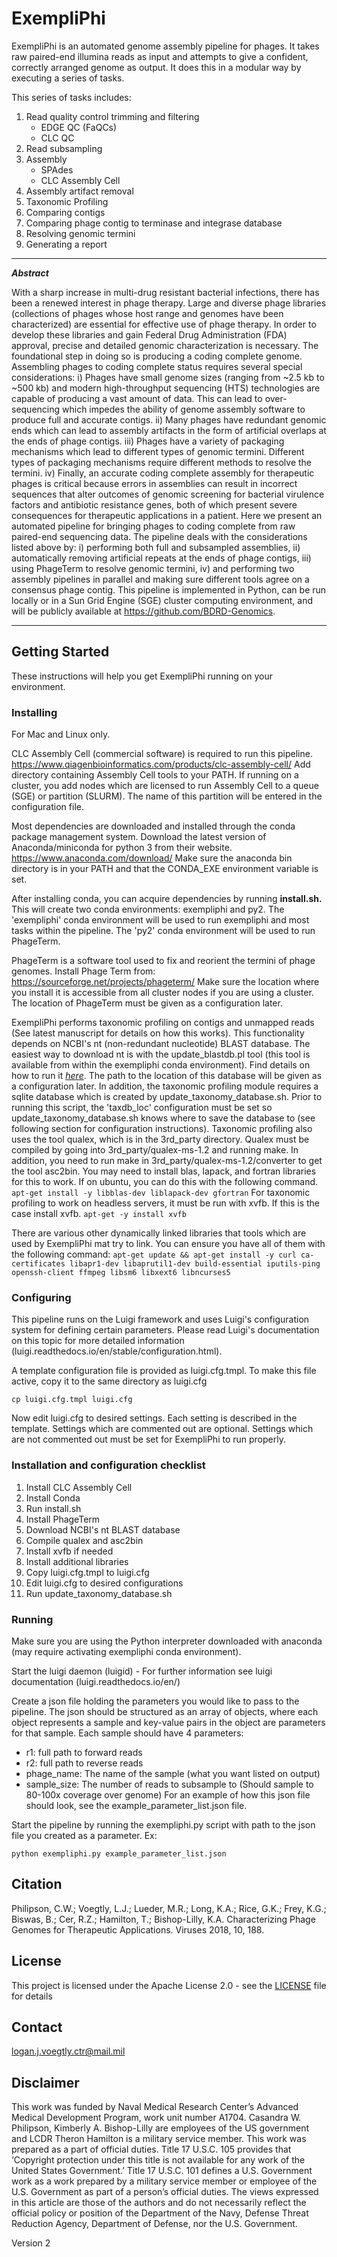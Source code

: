 # ExempliPhi 

ExempliPhi is an automated genome assembly pipeline for phages. It takes raw paired-end illumina reads as input and attempts to give a 
confident, correctly arranged genome as output. It does this in a modular way by executing a series of tasks. 

This series of tasks includes:
1. Read quality control trimming and filtering 
   - EDGE QC (FaQCs)
   - CLC QC
2. Read subsampling
3. Assembly
   - SPAdes
   - CLC Assembly Cell
4. Assembly artifact removal
5. Taxonomic Profiling
6. Comparing contigs
7. Comparing phage contig to terminase and integrase database
8. Resolving genomic termini
9. Generating a report

---

**_Abstract_**

With a sharp increase in multi-drug resistant bacterial infections, there has been a renewed interest in phage therapy.
Large and diverse phage libraries (collections of phages whose host range and genomes have been characterized) are
essential for effective use of phage therapy. In order to develop these libraries and gain Federal Drug Administration
(FDA) approval, precise and detailed genomic characterization is necessary. The foundational step in doing so is
producing a coding complete genome. Assembling phages to coding complete status requires several special considerations:
i) Phages have small genome sizes (ranging from ~2.5 kb to ~500 kb) and modern high-throughput sequencing (HTS)
technologies are capable of producing a vast amount of data. This can lead to over-sequencing which impedes the ability
of genome assembly software to produce full and accurate contigs. ii) Many phages have redundant genomic ends which can
lead to assembly artifacts in the form of artificial overlaps at the ends of phage contigs. iii) Phages have a variety
of packaging mechanisms which lead to different types of genomic termini. Different types of packaging mechanisms
require different methods to resolve the termini. iv) Finally, an accurate coding complete assembly for therapeutic
phages is critical because errors in assemblies can result in incorrect sequences that alter outcomes of genomic
screening for bacterial virulence factors and antibiotic resistance genes, both of which present severe consequences for
therapeutic applications in a patient. Here we present an automated pipeline for bringing phages to coding complete from
raw paired-end sequencing data. The pipeline deals with the considerations listed above by: i) performing both full and
subsampled assemblies, ii) automatically removing artificial repeats at the ends of phage contigs, iii) using PhageTerm
to resolve genomic termini, iv) and performing two assembly pipelines in parallel and making sure different tools
agree on a consensus phage contig.  This pipeline is implemented in Python, can be run locally or in a Sun Grid Engine
(SGE) cluster computing environment, and will be publicly available at https://github.com/BDRD-Genomics.

---


## Getting Started

These instructions will help you get ExempliPhi running on your environment. 


### Installing

For Mac and Linux only.

CLC Assembly Cell (commercial software) is required to run this pipeline.
https://www.qiagenbioinformatics.com/products/clc-assembly-cell/
Add directory containing Assembly Cell tools to your PATH.
If running on a cluster, you add nodes which are licensed to run Assembly Cell 
to a queue (SGE) or partition (SLURM). The name of this partition will be 
entered in the configuration file. 

Most dependencies are downloaded and installed through the conda package management system. 
Download the latest version of Anaconda/miniconda for python 3 from their website.
https://www.anaconda.com/download/
Make sure the anaconda bin directory is in your PATH and that the CONDA_EXE environment variable is set.

After installing conda, you can acquire dependencies by running **install.sh.** This will create two conda environments:
exempliphi and py2. The 'exempliphi' conda environment will be used to run exempliphi and most tasks within the pipeline.
The 'py2' conda environment will be used to run PhageTerm.

PhageTerm is a software tool used to fix and reorient the termini of phage genomes. Install Phage Term from:
https://sourceforge.net/projects/phageterm/
Make sure the location where you install it is accessible from all cluster nodes if you are using a cluster. The location
of PhageTerm must be given as a configuration later.

ExempliPhi performs taxonomic profiling on contigs and unmapped reads (See latest manuscript for details on how this 
works). This functionality depends on NCBI's nt (non-redundant nucleotide) BLAST database. The easiest way to download nt
is with the update_blastdb.pl tool (this tool is available from within the exempliphi conda environment). Find details on
how to run it *[here](https://www.ncbi.nlm.nih.gov/books/NBK537770/)*. The path to the location of this database will be
given as a configuration later. In addition, the taxonomic profiling module requires a sqlite database which is created
by update_taxonomy_database.sh. Prior to running this script, the 'taxdb_loc' configuration must be set so 
update_taxonomy_database.sh knows where to save the database to (see following section for configuration instructions).
Taxonomic profiling also uses the tool qualex, which is in the 3rd_party directory. Qualex must be compiled by going into
3rd_party/qualex-ms-1.2 and running make. In addition, you need to run make in 3rd_party/qualex-ms-1.2/converter to get the 
tool asc2bin. You may need to install blas, lapack, and fortran libraries for this to work.
If on ubuntu, you can do this with the following command.
`apt-get install -y libblas-dev liblapack-dev gfortran`
For taxonomic profiling to work on headless servers, it must be run with xvfb. If this is the case install xvfb.
`apt-get -y install xvfb`

There are various other dynamically linked libraries that tools which are used by ExempliPhi mat try to link. You can ensure you have all of them with the following command:
`apt-get update && apt-get install -y curl ca-certificates libapr1-dev libaprutil1-dev build-essential iputils-ping openssh-client ffmpeg libsm6 libxext6 libncurses5 `

### Configuring

This pipeline runs on the Luigi framework and uses Luigi's configuration system for defining certain parameters.
Please read Luigi's documentation on this topic for more detailed information 
(luigi.readthedocs.io/en/stable/configuration.html). 

A template configuration file is provided as luigi.cfg.tmpl. 
To make this file active, copy it to the same directory as luigi.cfg
```
cp luigi.cfg.tmpl luigi.cfg
```

Now edit luigi.cfg to desired settings. Each setting is described in the template. Settings which are commented out are
optional. Settings which are not commented out must be set for ExempliPhi to run properly.


### Installation and configuration checklist

1. Install CLC Assembly Cell 
2. Install Conda
3. Run install.sh
4. Install PhageTerm
5. Download NCBI's nt BLAST database
6. Compile qualex and asc2bin
7. Install xvfb if needed
8. Install additional libraries
9. Copy luigi.cfg.tmpl to luigi.cfg
10. Edit luigi.cfg to desired configurations
11. Run update_taxonomy_database.sh 


### Running

Make sure you are using the Python interpreter downloaded with anaconda (may require
activating exempliphi conda environment).

Start the luigi daemon (luigid) - For further information see luigi documentation
(luigi.readthedocs.io/en/)

Create a json file holding the parameters you would like to pass to the pipeline.
The json should be structured as an array of objects, where each object represents
a sample and key-value pairs in the object are parameters for that sample.
Each sample should have 4 parameters:
  - r1: full path to forward reads
  - r2: full path to reverse reads
  - phage_name: The name of the sample (what you want listed on output)
  - sample_size: The number of reads to subsample to (Should sample to 80-100x coverage over genome)
For an example of how this json file should look, see the example_parameter_list.json file.

Start the pipeline by running the exempliphi.py script with path to the json file you created
as a parameter. Ex:
```
python exempliphi.py example_parameter_list.json
```

## Citation

Philipson, C.W.; Voegtly, L.J.; Lueder, M.R.; Long, K.A.; Rice, G.K.; Frey, K.G.; Biswas, B.; Cer, R.Z.; Hamilton, T.; Bishop-Lilly, K.A.	Characterizing Phage Genomes for Therapeutic Applications. Viruses 2018, 10, 188.

## License

This project is licensed under the Apache License 2.0 - see the [LICENSE](LICENSE) file for details

## Contact

logan.j.voegtly.ctr@mail.mil

## Disclaimer

This work was funded by Naval Medical Research Center’s Advanced Medical Development Program, work unit number A1704. Casandra W. Philipson, Kimberly A. Bishop-Lilly are employees of the US government and LCDR Theron Hamilton is a military service member. This work was prepared as a part of official duties. Title 17 U.S.C. 105 provides that ‘Copyright protection under this title is not available for any work of the United States Government.’ Title 17 U.S.C. 101 defines a U.S. Government work as a work prepared by a military service member or employee of the U.S. Government as part of a person’s official duties. The views expressed in this article are those of the authors and do not necessarily reflect the official policy or position of the Department of the Navy, Defense Threat Reduction Agency, Department of Defense, nor the U.S. Government.


Version 2